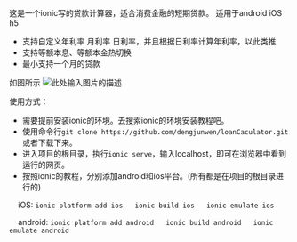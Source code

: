 ﻿这是一个ionic写的贷款计算器，适合消费金融的短期贷款。 
适用于android  iOS   h5
 - 支持自定义年利率 月利率 日利率，并且根据日利率计算年利率，以此类推
 - 支持等额本息、等额本金热切换
 - 最小支持一个月的贷款

  
如图所示
![此处输入图片的描述][1]

使用方式：

 - 需要提前安装ionic的环境。去搜索ionic的环境安装教程吧。
 - 使用命令行`git clone https://github.com/dengjunwen/loanCaculator.git`
   或者下载下来。
 - 进入项目的根目录，执行`ionic serve`，输入localhost，即可在浏览器中看到运行的网页。
 - 按照ionic的教程，分别添加android和ios平台。(所有都是在项目的根目录进行的)  

&nbsp;&nbsp;&nbsp;&nbsp;iOS:
`ionic platform add ios  
    ionic build ios  
    ionic emulate ios`  

&nbsp;&nbsp;&nbsp;&nbsp;android:
`ionic platform add android  
    ionic build android  
    ionic emulate android`

  [1]: https://raw.githubusercontent.com/dengjunwen/loanCaculator/master/loadCaculator.gif